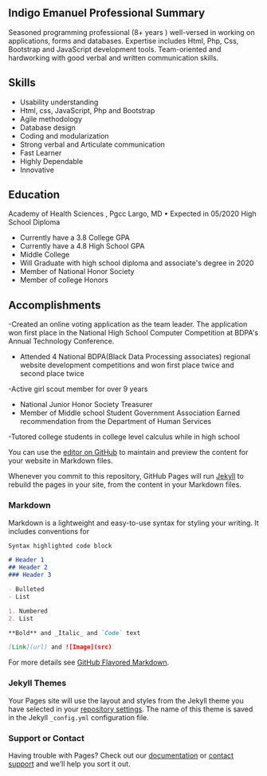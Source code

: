 ## Indigo Emanuel Professional Summary

Seasoned programming professional (8+ years ) well-versed in
working on applications, forms and databases. Expertise includes
Html, Php, Css, Bootstrap and JavaScript development tools.
Team-oriented and hardworking with good verbal and written
communication skills.

## Skills     

- Usability understanding
- Html, css, JavaScript, Php and Bootstrap
- Agile methodology
- Database design
- Coding and modularization
- Strong verbal and Articulate communication
- Fast Learner
- Highly Dependable
- Innovative

## Education

Academy of Health Sciences , Pgcc
Largo, MD • Expected in 05/2020
High School Diploma

- Currently have a 3.8 College GPA
- Currently have a 4.8 High School GPA
- Middle College
- Will Graduate with high school diploma and associate's degree in 2020
- Member of National Honor Society
- Member of college Honors

## Accomplishments 
-Created an online voting application as the team leader. The
application won first place in the National High School
Computer Competition at BDPA's Annual Technology
Conference.

- Attended 4 National BDPA(Black Data Processing associates)
regional website development competitions and won first
place twice and second place twice

-Active girl scout member for over 9 years
- National Junior Honor Society Treasurer
- Member of Middle school Student Government Association
Earned recommendation from the Department of Human
Services

-Tutored college students in college level calculus while in high
school


You can use the [editor on GitHub](https://github.com/indigo77072/IndigoEmanuel_Breif/edit/master/index.md) to maintain and preview the content for your website in Markdown files.

Whenever you commit to this repository, GitHub Pages will run [Jekyll](https://jekyllrb.com/) to rebuild the pages in your site, from the content in your Markdown files.

### Markdown

Markdown is a lightweight and easy-to-use syntax for styling your writing. It includes conventions for

```markdown
Syntax highlighted code block

# Header 1
## Header 2
### Header 3

- Bulleted
- List

1. Numbered
2. List

**Bold** and _Italic_ and `Code` text

[Link](url) and ![Image](src)
```

For more details see [GitHub Flavored Markdown](https://guides.github.com/features/mastering-markdown/).

### Jekyll Themes

Your Pages site will use the layout and styles from the Jekyll theme you have selected in your [repository settings](https://github.com/indigo77072/IndigoEmanuel_Breif/settings). The name of this theme is saved in the Jekyll `_config.yml` configuration file.

### Support or Contact

Having trouble with Pages? Check out our [documentation](https://help.github.com/categories/github-pages-basics/) or [contact support](https://github.com/contact) and we’ll help you sort it out.
